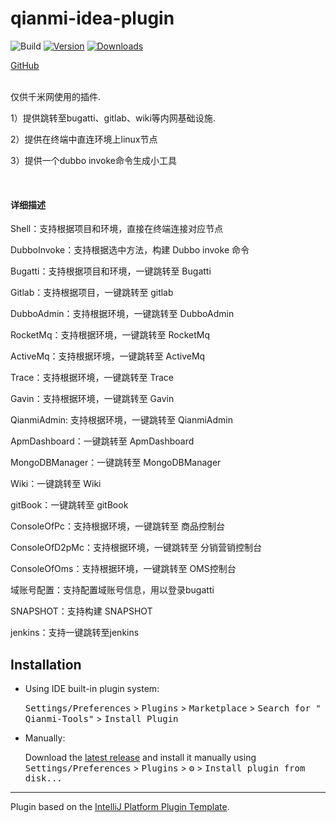 # qianmi-idea-plugin

![Build](https://github.com/595726017/qianmi-idea-plugin/workflows/Build/badge.svg)
[![Version](https://img.shields.io/jetbrains/plugin/v/PLUGIN_ID.svg)](https://plugins.jetbrains.com/plugin/PLUGIN_ID)
[![Downloads](https://img.shields.io/jetbrains/plugin/d/PLUGIN_ID.svg)](https://plugins.jetbrains.com/plugin/PLUGIN_ID)

<!-- Plugin description -->
<a href="https://github.com/fffguo/qianmi-idea-plugin">GitHub</a>
<br/>
<br/>
<p>  仅供千米网使用的插件.  </p>
<p> 1）提供跳转至bugatti、gitlab、wiki等内网基础设施.</p>
<p> 2）提供在终端中直连环境上linux节点 </p>
<p> 3）提供一个dubbo invoke命令生成小工具 </p>
<br/>
<h4>详细描述</h4>
<p> Shell：支持根据项目和环境，直接在终端连接对应节点</p>
<p> DubboInvoke：支持根据选中方法，构建 Dubbo invoke 命令</p>
<p> Bugatti：支持根据项目和环境，一键跳转至 Bugatti</p>
<p> Gitlab：支持根据项目，一键跳转至 gitlab</p>
<p> DubboAdmin：支持根据环境，一键跳转至 DubboAdmin</p>
<p> RocketMq：支持根据环境，一键跳转至 RocketMq</p>
<p> ActiveMq：支持根据环境，一键跳转至 ActiveMq</p>
<p> Trace：支持根据环境，一键跳转至 Trace</p>
<p> Gavin：支持根据环境，一键跳转至 Gavin</p>
<p> QianmiAdmin: 支持根据环境，一键跳转至 QianmiAdmin</p>
<p> ApmDashboard：一键跳转至 ApmDashboard</p>
<p> MongoDBManager：一键跳转至 MongoDBManager</p>
<p> Wiki：一键跳转至 Wiki</p>
<p> gitBook：一键跳转至 gitBook</p>
<p> ConsoleOfPc：支持根据环境，一键跳转至 商品控制台</p>
<p> ConsoleOfD2pMc：支持根据环境，一键跳转至 分销营销控制台</p>
<p> ConsoleOfOms：支持根据环境，一键跳转至 OMS控制台</p>
<p> 域账号配置：支持配置域账号信息，用以登录bugatti</p>
<p> SNAPSHOT：支持构建 SNAPSHOT</p>
<p> jenkins：支持一键跳转至jenkins</p>

<!-- Plugin description end -->

## Installation

- Using IDE built-in plugin system:

  <kbd>Settings/Preferences</kbd> > <kbd>Plugins</kbd> > <kbd>Marketplace</kbd> > <kbd>Search for "
  Qianmi-Tools"</kbd> >
  <kbd>Install Plugin</kbd>

- Manually:

  Download the [latest release](https://github.com/595726017/qianmi-idea-plugin/releases/latest) and install it manually
  using
  <kbd>Settings/Preferences</kbd> > <kbd>Plugins</kbd> > <kbd>⚙️</kbd> > <kbd>Install plugin from disk...</kbd>

---
Plugin based on the [IntelliJ Platform Plugin Template][template].

[template]: https://github.com/JetBrains/intellij-platform-plugin-template
